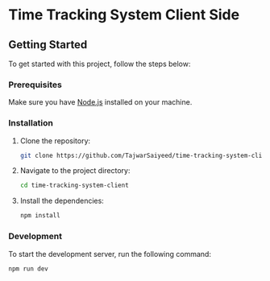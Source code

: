 # Time Tracking System Client Side

## Getting Started

To get started with this project, follow the steps below:

### Prerequisites

Make sure you have [Node.js](https://nodejs.org/) installed on your machine.

### Installation

1. Clone the repository:

   ```bash
   git clone https://github.com/TajwarSaiyeed/time-tracking-system-client.git
   ```

2. Navigate to the project directory:

   ```bash
   cd time-tracking-system-client
   ```

3. Install the dependencies:

   ```bash
   npm install
   ```

### Development

To start the development server, run the following command:

```bash
npm run dev
```
